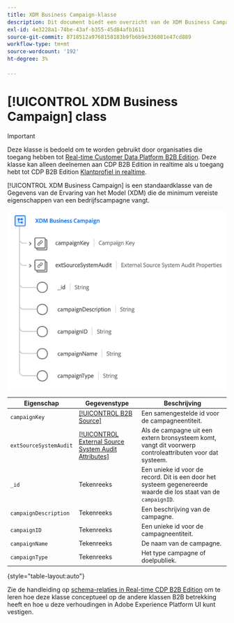 ```yaml
---
title: XDM Business Campaign-klasse
description: Dit document biedt een overzicht van de XDM Business Campaign-klasse in het XDM-model (Experience Data Model).
exl-id: 4e3228a1-74be-43af-b355-45d84afb1611
source-git-commit: 8718512a9768158183b9fb6b9e336081e47cd889
workflow-type: tm+mt
source-wordcount: '192'
ht-degree: 3%

---
```


# [!UICONTROL XDM Business Campaign] class

>[!IMPORTANT]
>
>Deze klasse is bedoeld om te worden gebruikt door organisaties die toegang hebben tot [Real-time Customer Data Platform B2B Edition](../../../rtcdp/b2b-overview.md). Deze klasse kan alleen deelnemen aan CDP B2B Edition in realtime als u toegang hebt tot CDP B2B Edition [Klantprofiel in realtime](../../../profile/home.md).

[!UICONTROL XDM Business Campaign] is een standaardklasse van de Gegevens van de Ervaring van het Model (XDM) die de minimum vereiste eigenschappen van een bedrijfscampagne vangt.

![](../../images/classes/b2b/business-campaign.png)

| Eigenschap | Gegevenstype | Beschrijving |
| --- | --- | --- |
| `campaignKey` | [[!UICONTROL B2B Source]](../../data-types/b2b-source.md) | Een samengestelde id voor de campagneentiteit. |
| `extSourceSystemAudit` | [[!UICONTROL External Source System Audit Attributes]](../../data-types/external-source-system-audit-attributes.md) | Als de campagne uit een extern bronsysteem komt, vangt dit voorwerp controleattributen voor dat systeem. |
| `_id` | Tekenreeks | Een unieke id voor de record. Dit is een door het systeem gegenereerde waarde die los staat van de `campaignID`. |
| `campaignDescription` | Tekenreeks | Een beschrijving van de campagne. |
| `campaignID` | Tekenreeks | Een unieke id voor de campagneentiteit. |
| `campaignName` | Tekenreeks | De naam van de campagne. |
| `campaignType` | Tekenreeks | Het type campagne of doelpubliek. |

{style=&quot;table-layout:auto&quot;}

Zie de handleiding op [schema-relaties in Real-time CDP B2B Edition](../../tutorials/relationship-b2b.md) om te leren hoe deze klasse conceptueel op de andere klassen B2B betrekking heeft en hoe u deze verhoudingen in Adobe Experience Platform UI kunt vestigen.
